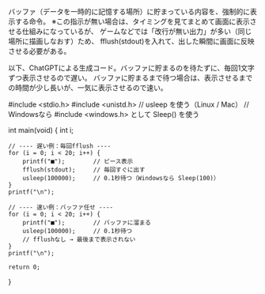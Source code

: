 バッファ（データを一時的に記憶する場所）に貯まっている内容を、強制的に表示する命令。
※この指示が無い場合は、タイミングを見てまとめて画面に表示させる仕組みになっているが、
ゲームなどでは「改行が無い出力」が多い（同じ場所に描画しなおす）ため、
fflush(stdout)を入れて、出した瞬間に画面に反映させる必要がある。

以下、ChatGPTによる生成コード。バッファに貯まるのを待たずに、毎回1文字ずつ表示させるので遅い。
バッファに貯まるまで待つ場合は、表示させるまでの時間が少し長いが、一気に表示させるので速い。

#include <stdio.h>
#include <unistd.h>   // usleep を使う（Linux / Mac）
// Windowsなら #include <windows.h> として Sleep() を使う

int main(void) {
    int i;

    // ---- 遅い例：毎回fflush ----
    for (i = 0; i < 20; i++) {
        printf("■");        // ピース表示
        fflush(stdout);     // 毎回すぐに出す
        usleep(100000);     // 0.1秒待つ（Windowsなら Sleep(100)）
    }
    printf("\n");

    // ---- 速い例：バッファ任せ ----
    for (i = 0; i < 20; i++) {
        printf("■");        // バッファに溜まる
        usleep(100000);     // 0.1秒待つ
        // fflushなし → 最後まで表示されない
    }
    printf("\n");

    return 0;
}
